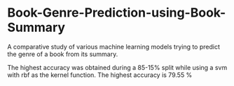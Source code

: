 # Book-Genre-Prediction-using-Book-Summary
A comparative study of various machine learning models trying to predict the genre of a book from its summary.

The highest accuracy was obtained during a 85-15% split while using a svm with rbf as the kernel function.
The highest accuracy is 79.55 %

